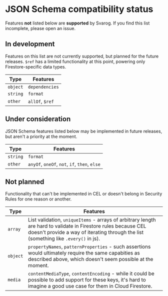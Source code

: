 JSON Schema compatibility status
================================

Features **not** listed below are **supported** by Svarog. If you find this list incomplete, please open an issue.

## In development

Features on this list are not currently supported, but planned for the future releases. `$ref` has a limited functionality at this point, powering only Firestore-specific data types.

|Type|Features|
|--|--|
|`object`|`dependencies`|
|`string`|`format`|
|`other`|`allOf`, `$ref`|

## Under consideration

JSON Schema features listed below may be implemented in future releases, but aren't a priority at the moment.

|Type|Features|
|--|--|
|`string`|`format`|
|`other`|`anyOf`, `oneOf`, `not`, `if`, `then`, `else`|

## Not planned

Functionality that can't be implemented in CEL or doesn't belong in Security Rules for one reason or another.

|Type|Features|
|--|--|
|`array`| List validation, `uniqueItems` - arrays of arbitrary length are hard to validate in Firestore rules because CEL doesn't provide a way of iterating through the list (something like `.every()` in js).|
|`object`|`propertyNames`, `patternProperties` - such assertions would ultimately require the same capabities as described above, which doesn't seem possible at the moment.|
|`media`|`contentMediaType`, `contentEncoding` - while it could be possible to add support for these keys, it's hard to imagine a good use case for them in Cloud Firestore.|
